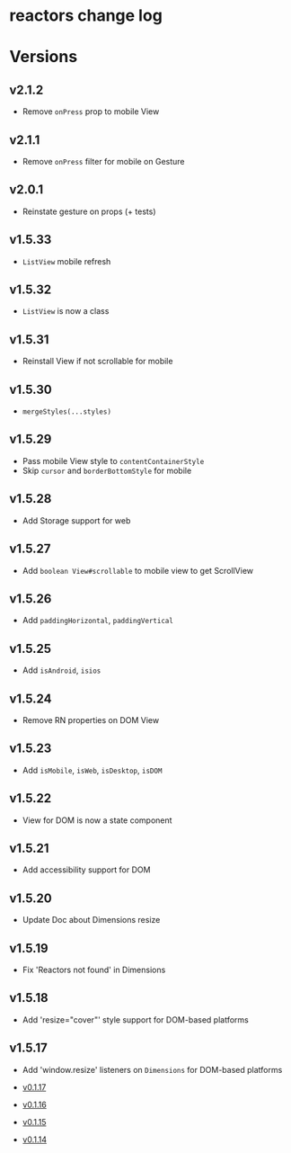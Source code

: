 reactors change log
===

# Versions

## v2.1.2

- Remove `onPress` prop to mobile View

## v2.1.1

- Remove `onPress` filter for mobile on Gesture

## v2.0.1

- Reinstate gesture on props (+ tests)

## v1.5.33

- `ListView` mobile refresh

## v1.5.32

- `ListView` is now a class

## v1.5.31

- Reinstall View if not scrollable for mobile

## v1.5.30

- `mergeStyles(...styles)`

## v1.5.29

- Pass mobile View style to `contentContainerStyle`
- Skip `cursor` and `borderBottomStyle` for mobile

## v1.5.28

- Add Storage support for web

## v1.5.27

- Add `boolean View#scrollable` to mobile view to get ScrollView

## v1.5.26

- Add `paddingHorizontal`, `paddingVertical`

## v1.5.25

- Add `isAndroid`, `isios`

## v1.5.24

- Remove RN properties on DOM View

## v1.5.23

- Add `isMobile`, `isWeb`, `isDesktop`, `isDOM`

## v1.5.22

- View for DOM is now a state component

## v1.5.21

- Add accessibility support for DOM

## v1.5.20

- Update Doc about Dimensions resize

## v1.5.19

- Fix 'Reactors not found' in Dimensions

## v1.5.18

- Add 'resize="cover"' style support for DOM-based platforms

## v1.5.17

- Add 'window.resize' listeners on `Dimensions` for DOM-based platforms

- [v0.1.17](https://github.com/co2-git/reactors/issues?q=milestone%3Av0.1.17)
- [v0.1.16](https://github.com/co2-git/reactors/issues?q=milestone%3Av0.1.16)
- [v0.1.15](https://github.com/co2-git/reactors/issues?q=milestone%3Av0.1.15)
- [v0.1.14](https://github.com/co2-git/reactors/issues?q=milestone%3Av0.1.14)
